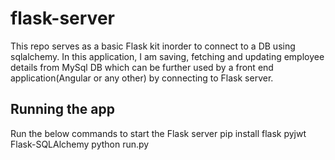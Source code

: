 # flask-server
This repo serves as a basic Flask kit inorder to connect to a DB using sqlalchemy. In this application, I am saving, fetching and updating employee details from MySql DB which can be further used by a front end application(Angular or any other) by connecting to Flask server.

## Running the app
Run the below commands to start the Flask server
pip install flask pyjwt Flask-SQLAlchemy
python run.py
